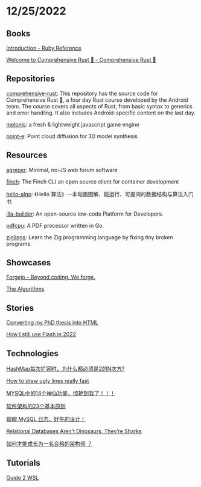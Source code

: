 # 12/25/2022

## Books
[Introduction - Ruby Reference](https://rubyreferences.github.io/rubyref/)

[Welcome to Comprehensive Rust 🦀 - Comprehensive Rust 🦀](https://google.github.io/comprehensive-rust/)

## Repositories
[comprehensive-rust](https://github.com/google/comprehensive-rust): This repository has the source code for Comprehensive Rust 🦀, a four day Rust course developed by the Android team. The course covers all aspects of Rust, from basic syntax to generics and error handling. It also includes Android-specific content on the last day.

[melonjs](https://github.com/melonjs/melonJS): a fresh & lightweight javascript game engine

[point-e](https://github.com/openai/point-e): Point cloud diffusion for 3D model synthesis

## Resources
[agreper](https://github.com/Demindiro/agreper): Minimal, no-JS web forum software

[finch](https://github.com/runfinch/finch): The Finch CLI an open source client for container development

[hello-algo](https://github.com/krahets/hello-algo): 《Hello 算法》一本动画图解、能运行、可提问的数据结构与算法入门书

[illa-builder](https://github.com/illacloud/illa-builder): An open-source low-code Platform for Developers.

[pdfcpu](https://github.com/pdfcpu/pdfcpu): A PDF processor written in Go.

[ziglings](https://github.com/ratfactor/ziglings): Learn the Zig programming language by fixing tiny broken programs.

## Showcases
[Forgejo – Beyond coding. We forge.](https://forgejo.org/)

[The Algorithms](https://the-algorithms.com/zh_Hans)

## Stories
[Converting my PhD thesis into HTML](https://desfontain.es/privacy/latex-to-html.html)

[How I still use Flash in 2022](https://foon.uk/how-flash-2022/)

## Technologies
[HashMap每次扩容时，为什么都必须是2的N次方?](https://juejin.cn/post/7177982041089605693)

[How to draw ugly lines really fast](https://cohost.org/tomforsyth/post/648716-how-to-draw-ugly-lin)

[MYSQL中的14个神仙功能，惊艳到我了！！！](https://juejin.cn/post/7179239346967412773)

[软件架构的23个基本原则](https://mp.weixin.qq.com/s/w2fFXUO3x5rNbmy6cAB1-Q)

[聊聊 MySQL 日志，好牛的设计！](https://mp.weixin.qq.com/s/Tfbd-KiBgsZtkiuVc70BFA)

[Relational Databases Aren’t Dinosaurs, They’re Sharks](https://www.simplethread.com/relational-databases-arent-dinosaurs-theyre-sharks/)

[如何才能成长为一名合格的架构师 ？](https://mp.weixin.qq.com/s/PSomM3B7W_8E1-gtKwFAwA)

## Tutorials
[Guide 2 WSL](https://www.guide2wsl.com/)
